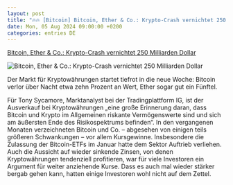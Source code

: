 ```yaml
---
layout: post
title: "🔥🔥 [Bitcoin] Bitcoin, Ether & Co.: Krypto-Crash vernichtet 250 Milliarden Dollar"
date: Mon, 05 Aug 2024 09:00:00 +0200
categories: entries DE
---
```

[Bitcoin, Ether & Co.: Krypto-Crash vernichtet 250 Milliarden Dollar](https://www.wiwo.de/finanzen/geldanlage/kryptowaehrungen-crash-am-kryptomarkt-250-milliarden-dollar-vernichtet/29930078.html)

![Bitcoin, Ether & Co.: Krypto-Crash vernichtet 250 Milliarden Dollar](https://www.wiwo.de/images/file-photo-illustration-shows-representation-of-bitcoin-cryptocurrency/29930088/2-format11240.jpg)

Der Markt für Kryptowährungen startet tiefrot in die neue Woche: Bitcoin verlor über Nacht etwa zehn Prozent an Wert, Ether sogar gut ein Fünftel.

Für Tony Sycamore, Marktanalyst bei der Tradingplattform IG, ist der Ausverkauf bei Kryptowährungen „eine große Erinnerung daran, dass Bitcoin und Krypto im Allgemeinen riskante Vermögenswerte sind und sich am äußersten Ende des Risikospektrums befinden“. In den vergangenen Monaten verzeichneten Bitcoin und Co. – abgesehen von einigen teils größeren Schwankungen – vor allem Kursgewinne. Insbesondere die Zulassung der Bitcoin-ETFs im Januar hatte dem Sektor Auftrieb verliehen. Auch die Aussicht auf wieder sinkende Zinsen, von denen Kryptowährungen tendenziell profitieren, war für viele Investoren ein Argument für weiter anziehende Kurse. Dass es auch mal wieder stärker bergab gehen kann, hatten einige Investoren wohl nicht auf dem Zettel.

